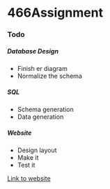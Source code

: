 # 466Assignment

### Todo
##### Database Design
- Finish er diagram
- Normalize the schema

##### SQL
- Schema generation
- Data generation

##### Website
- Design layout
- Make it
- Test it

[Link to website](https://students.cs.niu.edu/~z1963771/466Assignment/index.html)
